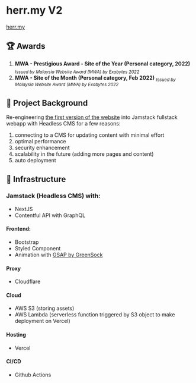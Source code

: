 # herr.my V2

[herr.my](https://herr.my)

## :trophy: Awards

1. **MWA - Prestigious Award - Site of the Year (Personal category, 2022)** <sub>_Issued by Malaysia Website Award (MWA) by Exabytes 2022_</sub>
2. **MWA - Site of the Month (Personal category, Feb 2022)** <sub>_Issued by Malaysia Website Award (MWA) by Exabytes 2022_</sub>


## :rocket: Project Background

Re-engineering [the first version of the website](https://github.com/tengweiherr/herr.my) into Jamstack fullstack webapp with Headless CMS for a few reasons:

1. connecting to a CMS for updating content with minimal effort
2. optimal performance
3. security enhancement
4. scalability in the future (adding more pages and content)
5. auto deployment

## :bricks: Infrastructure

### Jamstack (Headless CMS) with:

- NextJS
- Contentful API with GraphQL

#### Frontend:

- Bootstrap
- Styled Component
- Animation with [GSAP by GreenSock](https://greensock.com/gsap/)

#### Proxy

- Cloudflare

#### Cloud

- AWS S3 (storing assets)
- AWS Lambda (serverless function triggered by S3 object to make deployment on Vercel)

#### Hosting

- Vercel

#### CI/CD

- Github Actions

